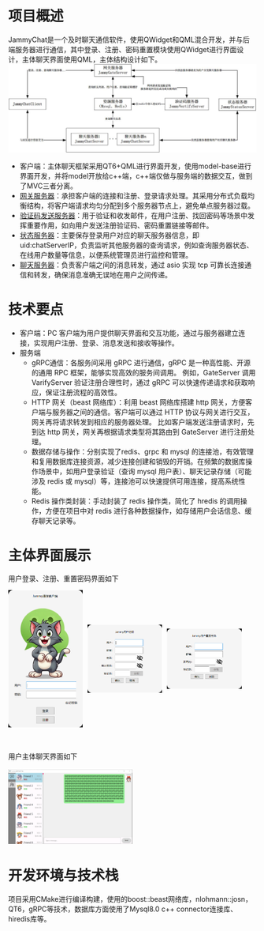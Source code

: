 ﻿# 项目概述
JammyChat是一个及时聊天通信软件，使用QWidget和QML混合开发，并与后端服务器进行通信，其中登录、注册、密码重置模块使用QWidget进行界面设计，主体聊天界面使用QML，主体结构设计如下。
![](./项目架构.jpg)
- 客户端：主体聊天框架采用QT6+QML进行界面开发，使用model-base进行界面开发，并将model开放给c++端，c++端仅做与服务端的数据交互，做到了MVC三者分离。
- [网关服务器](https://github.com/jammy-6/JammyGateServer)：承担客户端的连接和注册、登录请求处理。其采用分布式负载均衡结构，将客户端请求均匀分配到多个服务器节点上，避免单点服务器过载。
- [验证码发送服务器](https://github.com/jammy-6/JammyVertifyServer)：用于验证和收发邮件，在用户注册、找回密码等场景中发挥重要作用，如向用户发送注册验证码、密码重置链接等邮件。
- [状态服务器](https://github.com/jammy-6/JammyStatusServer)：主要保存登录用户对应的聊天服务器信息，即uid:chatServerIP，负责监听其他服务器的查询请求，例如查询服务器状态、在线用户数量等信息，以便系统管理员进行监控和管理。
- [聊天服务器](https://github.com/jammy-6/JammyChatServer)：负责客户端之间的消息转发，通过 asio 实现 tcp 可靠长连接通信和转发，确保消息准确无误地在用户之间传递。


# 技术要点
- 客户端：PC 客户端为用户提供聊天界面和交互功能，通过与服务器建立连接，实现用户注册、登录、消息发送和接收等操作。
- 服务端
  - gRPC通信：各服务间采用 gRPC 进行通信，gRPC 是一种高性能、开源的通用 RPC 框架，能够实现高效的服务间调用。
  例如，GateServer 调用 VarifyServer 验证注册合理性时，通过 gRPC 可以快速传递请求和获取响应，保证注册流程的高效性。
  - HTTP 网关（beast 网络库）：利用 beast 网络库搭建 http 网关，方便客户端与服务器之间的通信。客户端可以通过 HTTP 协议与网关进行交互，网关再将请求转发到相应的服务器处理。
  比如客户端发送注册请求时，先到达 http 网关，网关再根据请求类型将其路由到 GateServer 进行注册处理。
  - 数据存储与操作：分别实现了redis、grpc 和 mysql 的连接池，有效管理和复用数据库连接资源，减少连接创建和销毁的开销。在频繁的数据库操作场景中，如用户登录验证（查询 mysql 用户表）、聊天记录存储（可能涉及 redis 或 mysql）等，连接池可以快速提供可用连接，提高系统性能。
  - Redis 操作类封装：手动封装了 redis 操作类，简化了 hredis 的调用操作，方便在项目中对 redis 进行各种数据操作，如存储用户会话信息、缓存聊天记录等。

# 主体界面展示
用户登录、注册、重置密码界面如下
<div style="display: flex; flex-direction: row; align-items: center;">
  <img src="./登录界面.png" alt="Your Image" style="width: 30%; height: 30%;margin-right: 10px;">
  <img src="./注册界面.png" alt="Your Image" style="width: 30%; height: 30%;margin-right: 10px;">
  <img src="./重置密码界面.png" alt="Your Image" style="width: 30%; height: 30%;margin-right: 10px;">
</div>

<br></br>
用户主体聊天界面如下
<br></br>
<img src="./主体界面.png" style="width: 50%; height: 50%;">

# 开发环境与技术栈
项目采用CMake进行编译构建，使用的boost::beast网络库，nlohmann::josn，QT6，gRPC等技术，数据库方面使用了Mysql8.0 c++ connector连接库、hiredis库等。
